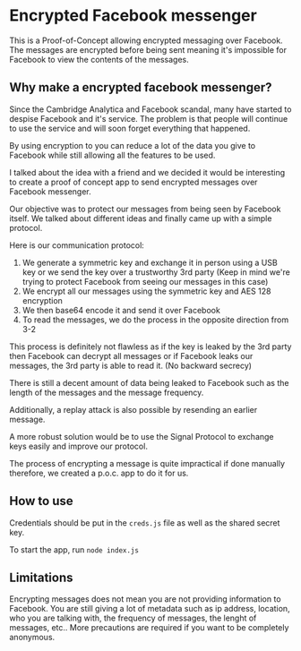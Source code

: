 # Encrypted Facebook messenger

This is a Proof-of-Concept allowing encrypted messaging over Facebook. The messages are encrypted before being sent meaning it's impossible for Facebook to view the contents of the messages.

## Why make a encrypted facebook messenger?

Since the Cambridge Analytica and Facebook scandal, many have started to despise Facebook and it's service. The problem is that people will continue to use the service and will soon forget everything that happened.

By using encryption to you can reduce a lot of the data you give to Facebook while still allowing all the features to be used.

I talked about the idea with a friend and we decided it would be interesting to create a proof of concept app to send encrypted messages over Facebook messenger.

Our objective was to protect our messages from being seen by Facebook itself.
We talked about different ideas and finally came up with a simple protocol.

Here is our communication protocol:

1. We generate a symmetric key and exchange it in person using a USB key or we send the key over a trustworthy 3rd party (Keep in mind we're trying to protect Facebook from seeing our messages in this case)
2. We encrypt all our messages using the symmetric key and AES 128 encryption
3. We then base64 encode it and send it over Facebook
4. To read the messages, we do the process in the opposite direction from 3-2

This process is definitely not flawless as if the key is leaked by the 3rd party then Facebook can decrypt all messages or if Facebook leaks our messages, the 3rd party is able to read it. (No backward secrecy)

There is still a decent amount of data being leaked to Facebook such as the length of the messages and the message frequency.

Additionally, a replay attack is also possible by resending an earlier message.

A more robust solution would be to use the Signal Protocol to exchange keys easily and improve our protocol.

The process of encrypting a message is quite impractical if done manually therefore, we created a p.o.c. app to do it for us.

## How to use

Credentials should be put in the `creds.js` file as well as the shared secret key.

To start the app, run `node index.js`


## Limitations

Encrypting messages does not mean you are not providing information to Facebook. You are still giving a lot of metadata such as ip address, location, who you are talking with, the frequency of messages, the lenght of messages, etc.. More precautions are required if you want to be completely anonymous.
